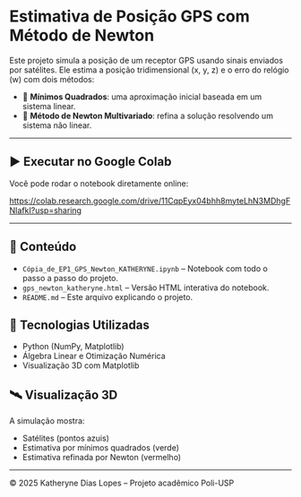 # Estimativa de Posição GPS com Método de Newton

Este projeto simula a posição de um receptor GPS usando sinais enviados por satélites. Ele estima a posição tridimensional (x, y, z) e o erro do relógio (w) com dois métodos:

- 📌 **Mínimos Quadrados**: uma aproximação inicial baseada em um sistema linear.
- 🚀 **Método de Newton Multivariado**: refina a solução resolvendo um sistema não linear.

---

## ▶️ Executar no Google Colab

Você pode rodar o notebook diretamente online:

https://colab.research.google.com/drive/11CqpEyx04bhh8myteLhN3MDhgFNIafkI?usp=sharing

---

## 📂 Conteúdo

- `Cópia_de_EP1_GPS_Newton_KATHERYNE.ipynb` – Notebook com todo o passo a passo do projeto.
- `gps_newton_katheryne.html` – Versão HTML interativa do notebook.
- `README.md` – Este arquivo explicando o projeto.

## 📎 Tecnologias Utilizadas

- Python (NumPy, Matplotlib)
- Álgebra Linear e Otimização Numérica
- Visualização 3D com Matplotlib

## 🛰️ Visualização 3D

A simulação mostra:
- Satélites (pontos azuis)
- Estimativa por mínimos quadrados (verde)
- Estimativa refinada por Newton (vermelho)

---

© 2025 Katheryne Dias Lopes – Projeto acadêmico Poli-USP
